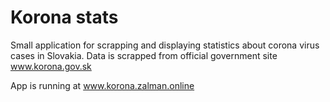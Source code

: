 # Korona stats

Small application for scrapping and displaying statistics about corona virus cases in Slovakia. Data is scrapped from official government site www.korona.gov.sk

App is running at www.korona.zalman.online
